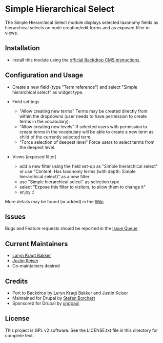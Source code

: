 # Simple Hierarchical Select

The Simple Hierarchical Select module displays selected taxonomy fields as
hierarchical selects on node creation/edit forms and as exposed filter in views.

## Installation

- Install this module using the [official Backdrop CMS instructions](https://backdropcms.org/guide/modules).

## Configuration and Usage

* Create a new field (type "Term reference") and select
  "Simple hierarchical select" as widget type.

* Field settings
  - "Allow creating new terms"
    Terms may be created directly from within the dropdowns (user needs to have
    permission to create terms in the vocabulary).
  - "Allow creating new levels"
    If selected users with permission to create terms in the vocabulary will be
    able to create a new term as child of the currently selected term.
  - "Force selection of deepest level"
    Force users to select terms from the deepest level.

* Views (exposed filter)
  - add a new filter using the field set-up as "Simple hierarchical select" or
    use "Content: Has taxonomy terms (with depth; Simple hierarchical select)"
    as a new filter
  - use "Simple hierarchical select" as selection type
  - select "Expose this filter to visitors, to allow them to change it"
  - enjoy :)

More details may be found (or added) in the [Wiki](https://github.com/backdrop-contrib/shs/issues)

## Issues

Bugs and Feature requests should be reported in the [Issue Queue](https://github.com/backdrop-contrib/shs/issues)

## Current Maintainers

- [Laryn Kragt Bakker](https://github.com/laryn)
- [Justin Keiser](https://github.com/keiserjb)
- Co-maintainers desired

## Credits

- Port to Backdrop by [Laryn Kragt Bakker](https://github.com/laryn) and
  [Justin Keiser](https://github.com/keiserjb)
- Maintained for Drupal by [Stefan Borchert](http://drupal.org/user/36942)
- Sponsored for Drupal by [undpaul](http://www.undpaul.de)

## License

This project is GPL v2 software. See the LICENSE.txt file in this directory for
complete text.
